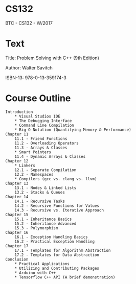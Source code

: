 # CS132
BTC - CS132 - W/2017

# Text

  Title: Problem Solving with C++ (9th Edition)
  
  Author: Walter Savitch
  
  ISBN-13: 978-0-13-359174-3

# Course Outline
	Introduction
		* Visual Studios IDE
		* The Debugging Interface
		* Command Line Compilation
		* Big-O Notation (Quantifying Memory & Performance)
	Chapter 11
		11.1 - Friend Functions
		11.2 - Overloading Operators
		11.3 - Arrays & Classes
		* Smart Pointers
		11.4 - Dynamic Arrays & Classes
	Chapter 12
		* Linkers
		12.1 - Separate Compilation
		12.2 - Namespaces
		* Compilers (gcc vs. clang vs. llvm)
	Chapter 13
		13.1 - Nodes & Linked Lists
		13.2 - Stacks & Queues
	Chapter 14
		14.1 - Recursive Tasks
		14.2 - Recursive Functions for Values
		14.3 - Recursive vs. Iterative Approach
	Chapter 15
		15.1 - Inheritance Basics
		15.2 - Inheritance Advanced
		15.3 - Polymorphism
	Chapter 16
		16.1 - Exception Handling Basics
		16.2 - Practical Exception Handling
	Chapter 17
		17.1 - Templates for Algorithm Abstraction
		17.2 - Templates for Data Abstraction
	Conclusion
		* Practical Applications
		* Utilizing and Contributing Packages
		* Arduino with C++
		* Tensorflow C++ API (A brief demonstration)

